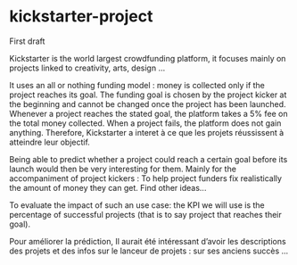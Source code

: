 # kickstarter-project


First draft

Kickstarter is the world largest crowdfunding platform, it focuses mainly on projects linked to creativity, arts, design …

It uses an all or nothing funding model : money is collected only if the project reaches its goal. The funding goal is chosen by the project kicker at the beginning and cannot be changed once the project has been launched. Whenever a project reaches the stated goal, the platform takes a 5% fee on the total money collected. When a project fails, the platform does not gain anything. Therefore, Kickstarter a interet à ce que les projets réussissent à atteindre leur objectif.

Being able to predict whether a project could reach a certain goal before its launch would then be very interesting for them. Mainly for the accompaniment of project kickers : To help project funders fix realistically the amount of money they can get. Find other ideas...

To evaluate the impact of such an use case: the KPI we will use is the percentage of successful projects (that is to say project that reaches their goal).


Pour améliorer la prédiction, Il aurait été intéressant d’avoir les descriptions des projets et des infos sur le lanceur de projets : sur ses anciens succès ...
